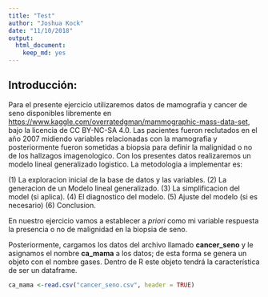 ```yaml
---
title: "Test"
author: "Joshua Kock"
date: "11/10/2018"
output: 
  html_document: 
    keep_md: yes
---
```




## Introducción:
Para el presente ejercicio utilizaremos datos de mamografia y cancer de seno disponibles libremente en https://www.kaggle.com/overratedgman/mammographic-mass-data-set, bajo la licencia de CC BY-NC-SA 4.0. Las pacientes fueron reclutados en el año 2007 midiendo variables relacionadas con la mamografia y posteriormente fueron sometidas a biopsia para definir la malignidad o no de los hallzagos imagenologico. Con los presentes datos realizaremos un modelo lineal generalizado logistico. La metodologia a implementar es:

(1) La exploracion inicial de la base de datos y las variables.
(2) La generacion de un Modelo lineal generalizado.
(3) La simplificacion del model (si aplica).
(4) El diagnostico del modelo.
(5) Ajuste del modelo (si es necesario)
(6) Conclusion.

En nuestro ejercicio vamos a establecer a _priori_ como mi variable respuesta la presencia o no de malignidad en la biopsia de seno.

Posteriormente, cargamos los datos del archivo llamado **cancer_seno** y le asignamos el nombre **ca_mama** a los datos; de esta forma se genera un objeto con el nombre gases. Dentro de R este objeto tendrá la característica de ser un dataframe.

```r
ca_mama <-read.csv("cancer_seno.csv", header = TRUE)
```
